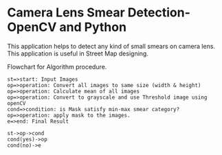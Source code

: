 # Camera Lens Smear Detection- OpenCV and Python

This application helps to detect any kind of small smears on camera lens.
This application is useful in Street Map designing.

Flowchart for Algorithm procedure. 


```flow
st=>start: Input Images
op=>operation: Convert all images to same size (width & height)
op=>operation: Calculate mean of all images
op=>operation: Convert to grayscale and use Threshold image using openCV
cond=>condition: is Mask satisfy min-max smear category?
op=>operation: apply mask to the images.
e=>end: Final Result

st->op->cond
cond(yes)->op
cond(no)->e
```